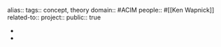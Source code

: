 alias::
tags:: concept, theory
domain:: #ACIM 
people:: #[[Ken Wapnick]] 
related-to::
project::
public:: true

-
-